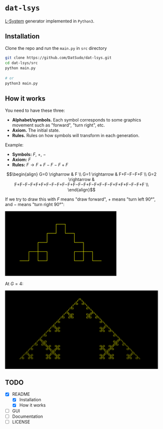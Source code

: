 # `dat-lsys`

[L-System](https://jsantell.com/l-systems/) generator implemented in `Python3`.

## Installation

Clone the repo and run the `main.py` in `src` directory

```bash
git clone https://github.com/DatSudo/dat-lsys.git
cd dat-lsys/src
python main.py

# or
python3 main.py
```

## How it works

You need to have these three:
- **Alphabet/symbols.** Each symbol corresponds to some graphics movement such as "forward", "turn right", etc.
- **Axiom.** The initial state.
- **Rules.** Rules on how symbols will transform in each generation.

Example:
* **Symbols:** $F$, $+$, $-$
* **Axiom:** $F$
* **Rules:** $F \rightarrow F+F-F-F+F$

$$\begin{align}
G=0 \righarrow & F \\
G=1 \rightarrow & F+F−F−F+F \\
G=2 \rightarrow & F+F−F−F+F+F+F−F−F+F−F+F−F−F+F−F+F−F−F+F+F+F−F−F+F \\
\end{align}$$

If we try to draw this with $F$ means "draw forward", $+$ means "turn left 90°", and $-$ means "turn right 90°":

![Koch curve at g = 2](assets/koch_at_2.png)

At $G=4$:

![Koch curve at g = 4](assets/koch_at_4.png)



## TODO
- [X] README
    - [X] Installation
    - [X] How it works
- [ ] GUI
- [ ] Documentation
- [ ] LICENSE
